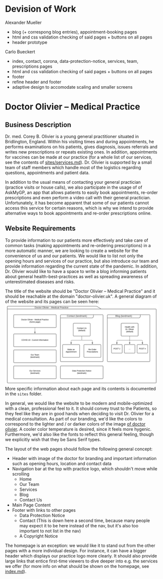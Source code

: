 # Devision of Work

Alexander Mueller  
- blog (+ correspong blog entries), appointment-booking pages 
- html and css validation checking of said pages + buttons on all pages  
- header prototype  


Carlo Bueckert  
- index, contact, corona, data-protection-notice, services, team, prescriptions pages  
- html and css validation checking of said pages + buttons on all pages  
- footer  
- refine header and footer  
- adaptive design to accomodate scaling and smaller screens  




# Doctor Olivier &ndash; Medical Practice

## Business Description

Dr. med. Corey B. Olivier is a young general practitioner situated in Bridlington, England. Within his visiting times and during appointments, he performs examinations on his patients, gives diagnosis, issues referrals and writes new prescriptions or repeats existing ones. In addition, appointments for vaccines can be made at our practice (for a whole list of our services, see the contents of [sites/services.md](sites/services.md)). Dr. Olivier is supported by a small team of staff members which handle most of the logistics regarding questions, appointments and patient data. 

In addition to the usual means of contacting your general practician (practice visits or house calls), we also participate in the usage of of AskMyGP, an app that allows patients to easily book appointments, re-order prescriptions and even perform a video call with their general practician. Unfortunately, it has become apparent that some of our patients cannot access this service for certain reasons, which is why we intend to provide alternative ways to book appointments and re-order prescriptions online.

## Website Requirements

To provide information to our patients more effectively and take care of common tasks (making appointments and re-ordering prescriptions) in a more automatic manner, we are looking to create a website for the convenience of us and our patients. We would like to list not only the opening hours and services of our practice, but also introduce our team and provide information regarding the current state of the pandemic. In addition, Dr. Olivier would like to have a space to write a blog informing patients about general health-best-practices as well as spreading awareness of unterestimated diseases and risks.

The title of the website should be "Doctor Olivier &ndash; Medical Practice" and it should be reachable at the domain "doctor-olivier.uk". A general diagram of of the website and its pages can be seen here:
![Website Design Diagram](Website-Design-Diagram.svg)
More specific information about each page and its contents is documented in the `sites` folder.

In general, we would like the website to be modern and mobile-optimized with a clean, professional feel to it. It should convey trust to the Patients, so they feel like they are in good hands when deciding to visit Dr. Olivier for a medical consultation. As part of our branding, we'd like the colors to correspond to the lighter and / or darker colors of the image [of doctor olivier](images/doctor-olivier.jpg). A cooler color temperature is desired, since it feels more hygenic. Furthermore, we'd also like the fonts to reflect this general feeling, though we explicitly wish that they be Sans Serif types.

The layout of the web pages should follow the following general concept:
- Header with image of the doctor for branding and important information such as opening hours, location and contact data
- Navigation bar at the top with practice logo, which shouldn't move while scrolling
    - Home
    - Our Team
    - Services
    - Blog
    - Contact Us
- Main Page Content
- Footer with links to other pages
    - Data Protection Notice
    - Contact (This is down here a second time, because many people may expect it to be here instead of the nav, but it's also too important to not list in the nav)
    - A Copyright Notice

The homepage is an exception: we would like it to stand out from the other pages with a more individual design. For instance, it can have a bigger header which displays our practice logo more clearly. It should also provide large links that entice first-time viewers to dive deeper into e.g. the services we offer (for more info on what should be shown on the homepage, see [index.md](sites/index.md)).
